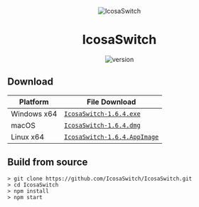 <p align="center"><img src="https://github.com/Pharuxtan/IcosaSwitch/raw/master/icosaswitch.png" alt="IcosaSwitch"></p>

<h1 align="center">IcosaSwitch</h1>

<p align="center">
  <img src="https://img.shields.io/badge/Version-1.6.4-%23e60012?style=for-the-badge" alt="version"> 
</p>

## Download

| Platform | File Download |
| -------- | ---- |
| Windows x64 | [`IcosaSwitch-1.6.4.exe`](https://github.com/Pharuxtan/IcosaSwitch/releases/download/v1.6.4/IcosaSwitch-1.6.4.exe) |
| macOS | [`IcosaSwitch-1.6.4.dmg`](https://github.com/Pharuxtan/IcosaSwitch/releases/download/v1.6.4/IcosaSwitch-1.6.4.dmg) |
| Linux x64 | [`IcosaSwitch-1.6.4.AppImage`](https://github.com/Pharuxtan/IcosaSwitch/releases/download/v1.6.4/IcosaSwitch-1.6.4.AppImage) |

## Build from source

```console
> git clone https://github.com/IcosaSwitch/IcosaSwitch.git
> cd IcosaSwitch
> npm install
> npm start
```
